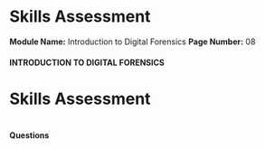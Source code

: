 <!--
 // Platform: Academy
// URL: https://academy.hackthebox.com/module/237/section/2614
// Platform Version: V1
// Module ID: 237
// Module Name: Introduction to Digital Forensics
// Module Difficulty: Medium
// Section ID: 2614
// Section Title: Skills Assessment
// Page Title: Introduction to Digital Forensics
// Page Number: 08
-->

# Skills Assessment

**Module Name:** Introduction to Digital Forensics **Page Number:** 08

#### INTRODUCTION TO DIGITAL FORENSICS

# Skills Assessment

# 

# 

#### Questions

####
